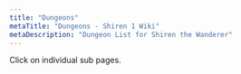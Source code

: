 ```yaml
---
title: "Dungeons"
metaTitle: "Dungeons - Shiren 1 Wiki"
metaDescription: "Dungeon List for Shiren the Wanderer"
---
```


Click on individual sub pages.
